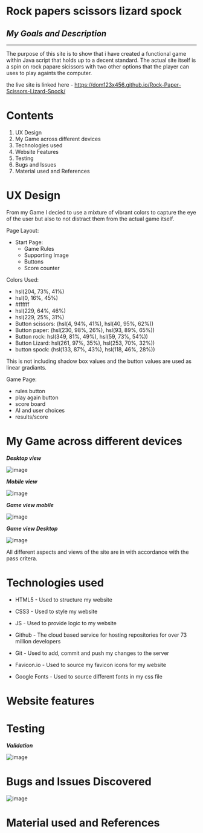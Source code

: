 # **Rock papers scissors lizard spock**
## *My Goals and Description*
---
The purpose of this site is to show that i have created a functional game within Java script that holds up to a decent standard. The actual site itself is a spin on rock papare sicissors with two other options that the player can uses to play againts the computer.

the live site is linked here -
https://dom123x456.github.io/Rock-Paper-Scissors-Lizard-Spock/

# **Contents**

1. UX Design
2. My Game across different devices
3. Technologies used
4. Website Features
5. Testing 
6. Bugs and Issues
7. Material used and References

# **UX Design**
From my Game I decied to use a mixture of vibrant colors to capture the eye of the user but also to not distract them from the actual game itself.

Page Layout:
- Start Page:
  - Game Rules 
  - Supporting Image 
  - Buttons
  - Score counter

Colors Used:

- hsl(204, 73%, 41%)  
- hsl(0, 16%, 45%)  
- #ffffff
- hsl(229, 64%, 46%)
- hsl(229, 25%, 31%)
- Button scissors: (hsl(4, 94%, 41%), hsl(40, 95%, 62%))
- Button paper: (hsl(230, 98%, 26%), hsl(93, 89%, 65%))
- Button rock: hsl(349, 81%, 49%), hsl(59, 73%, 54%))
- Button Lizard: hsl(261, 97%, 35%), hsl(253, 70%, 32%))
- button spock: (hsl(133, 87%, 43%), hsl(118, 46%, 28%))

This is not including shadow box values and the button values are used as linear gradiants.

Game Page:
- rules button
- play again button
- score board
- AI and user choices
- results/score


# **My Game across different devices**
***Desktop view***

 ![image](https://user-images.githubusercontent.com/108178672/188868467-370a721d-792d-4f43-8e74-61592d260c5d.png)

 ***Mobile view***

![image](https://user-images.githubusercontent.com/108178672/188868659-c7097369-6556-48a3-966b-153a68b580a0.png)


***Game view mobile***


![image](https://user-images.githubusercontent.com/108178672/188870328-1dd83797-cf9f-4021-a97d-7be40e169e1f.png)


***Game view Desktop***

![image](https://user-images.githubusercontent.com/108178672/188869469-9af7aaa4-e8b1-4540-86db-1a14e0ff5032.png)

All different aspects and views of the site are in with accordance with the pass critera. 
# **Technologies used**
- HTML5 - Used to structure my website

- CSS3 - Used to style my website

- JS - Used to provide logic to my website

- Github - The cloud based service for hosting repositories for over 73 million developers

- Git - Used to add, commit and push my changes to the server

- Favicon.io - Used to source my favicon icons for my website

- Google Fonts - Used to source different fonts in my css file

# **Website features**


# **Testing**

***Validation***

![image](https://user-images.githubusercontent.com/108178672/188871330-8ec4c932-05c2-4f02-a51b-c1c37d1b4703.png)

# **Bugs and Issues Discovered**

![image](https://user-images.githubusercontent.com/108178672/188871330-8ec4c932-05c2-4f02-a51b-c1c37d1b4703.png)
# **Material used and References**

